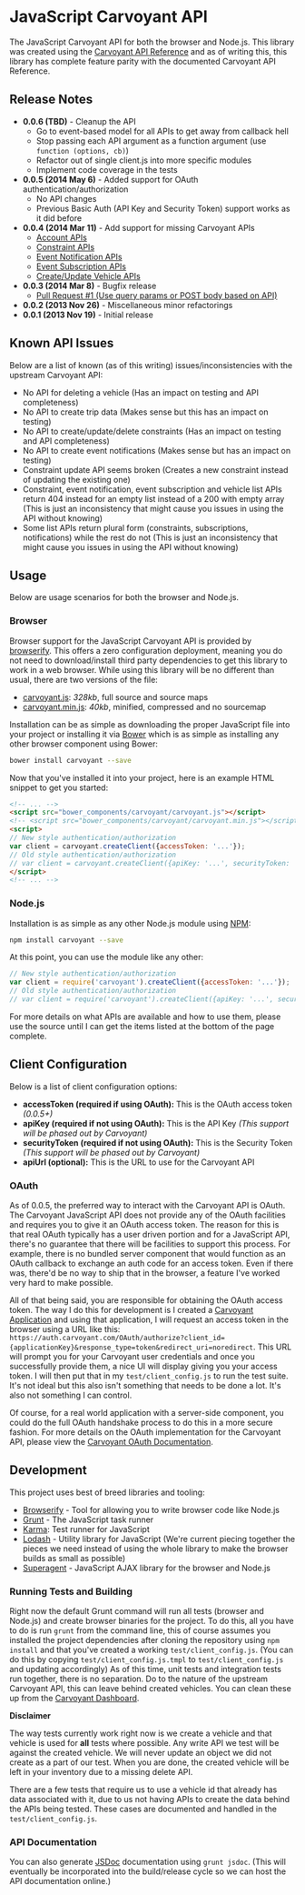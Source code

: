# JavaScript Carvoyant API

The JavaScript Carvoyant API for both the browser and Node.js.  This library was created using the
[Carvoyant API Reference](http://confluence.carvoyant.com/display/PUBDEV/Carvoyant+API) and as of writing this,
this library has complete feature parity with the documented Carvoyant API Reference.

## Release Notes

* **0.0.6 (TBD)** - Cleanup the API
    * Go to event-based model for all APIs to get away from callback hell
    * Stop passing each API argument as a function argument (use `function (options, cb)`)
    * Refactor out of single client.js into more specific modules
    * Implement code coverage in the tests
* **0.0.5 (2014 May 6)** - Added support for OAuth authentication/authorization
    * No API changes
    * Previous Basic Auth (API Key and Security Token) support works as it did before
* **0.0.4 (2014 Mar 11)** - Add support for missing Carvoyant APIs
    * [Account APIs][carvoyant-account-apis]
    * [Constraint APIs][carvoyant-constraint-apis]
    * [Event Notification APIs][carvoyant-event-notification-apis]
    * [Event Subscription APIs][carvoyant-event-subscription-apis]
    * [Create/Update Vehicle APIs][carvoyant-vehicle-apis]
* **0.0.3 (2014 Mar 8)** - Bugfix release
    * [Pull Request #1 (Use query params or POST body based on API)][pr1]
* **0.0.2 (2013 Nov 26)** - Miscellaneous minor refactorings
* **0.0.1 (2013 Nov 19)** - Initial release

## Known API Issues

Below are a list of known (as of this writing) issues/inconsistencies with the upstream Carvoyant API:

* No API for deleting a vehicle (Has an impact on testing and API completeness)
* No API to create trip data (Makes sense but this has an impact on testing)
* No API to create/update/delete constraints (Has an impact on testing and API completeness)
* No API to create event notifications (Makes sense but has an impact on testing)
* Constraint update API seems broken (Creates a new constraint instead of updating the existing one)
* Constraint, event notification, event subscription and vehicle list APIs return 404 instead for an empty list instead
of a 200 with empty array (This is just an inconsistency that might cause you issues in using the API without knowing)
* Some list APIs return plural form (constraints, subscriptions, notifications) while the rest do not (This is just an
inconsistency that might cause you issues in using the API without knowing)

## Usage

Below are usage scenarios for both the browser and Node.js.

### Browser

Browser support for the JavaScript Carvoyant API is provided by [browserify](http://browserify.org/).  This offers
a zero configuration deployment, meaning you do not need to download/install third party dependencies to get this
library to work in a web browser.  While using this library will be no different than usual, there are two versions
of the file:

* [carvoyant.js](https://raw.github.com/whitlockjc/carvoyant/master/carvoyant.js): _328kb_, full source and source maps
* [carvoyant.min.js](https://raw.github.com/whitlockjc/carvoyant/master/carvoyant.min.js): _40kb_, minified, compressed
and no sourcemap

Installation can be as simple as downloading the proper JavaScript file into your project or installing it via
[Bower](http://bower.io/) which is as simple as installing any other browser component using Bower:

```bash
bower install carvoyant --save
```

Now that you've installed it into your project, here is an example HTML snippet to get you started:

```html
<!-- ... -->
<script src="bower_components/carvoyant/carvoyant.js"></script>
<!-- <script src="bower_components/carvoyant/carvoyant.min.js"></script> -->
<script>
// New style authentication/authorization
var client = carvoyant.createClient({accessToken: '...'});
// Old style authentication/authorization
// var client = carvoyant.createClient({apiKey: '...', securityToken: '...'});
</script>
<!-- ... -->
```

### Node.js

Installation is as simple as any other Node.js module using [NPM](https://npmjs.org/):

```bash
npm install carvoyant --save
````

At this point, you can use the module like any other:

```javascript
// New style authentication/authorization
var client = require('carvoyant').createClient({accessToken: '...'});
// Old style authentication/authorization
// var client = require('carvoyant').createClient({apiKey: '...', securityToken: '...'});
````

For more details on what APIs are available and how to use them, please use the source until I can get the
items listed at the bottom of the page complete.

## Client Configuration

Below is a list of client configuration options:

* **accessToken (required if using OAuth):** This is the OAuth access token *(0.0.5+)*
* **apiKey (required if not using OAuth):** This is the API Key *(This support will be phased out by Carvoyant)*
* **securityToken (required if not using OAuth):** This is the Security Token *(This support will be phased out by
Carvoyant)*
* **apiUrl (optional):** This is the URL to use for the Carvoyant API

### OAuth

As of 0.0.5, the preferred way to interact with the Carvoyant API is OAuth.  The Carvoyant JavaScript API does not
provide any of the OAuth facilities and requires you to give it an OAuth access token.  The reason for this is that
real OAuth typically has a user driven portion and for a JavaScript API, there's no guarantee that there will be
facilities to support this process.  For example, there is no bundled server component that would function as an
OAuth callback to exchange an auth code for an access token.  Even if there was, there'd be no way to ship that in
the browser, a feature I've worked very hard to make possible.

All of that being said, you are responsible for obtaining the OAuth access token.  The way I do this for development
is I created a [Carvoyant Application][carvoyant-application] and using that application, I will request an access
token in the browser using a URL like this:
`https://auth.carvoyant.com/OAuth/authorize?client_id={applicationKey}&response_type=token&redirect_uri=noredirect`.
This URL will prompt you for your Carvoyant user credentials and once you successfully provide them, a nice UI will
display giving you your access token.  I will then put that in my `test/client_config.js` to run the test suite.
It's not ideal but this also isn't something that needs to be done a lot.  It's also not something I can control.

Of course, for a real world application with a server-side component, you could do the full OAuth handshake process
to do this in a more secure fashion.  For more details on the OAuth implementation for the Carvoyant API, please view
the [Carvoyant OAuth Documentation][carvoyant-oauth].

## Development

This project uses best of breed libraries and tooling:

* [Browserify](http://browserify.org/) - Tool for allowing you to write browser code like Node.js
* [Grunt](http://gruntjs.com/) - The JavaScript task runner
* [Karma](http://karma-runner.github.io/): Test runner for JavaScript
* [Lodash](http://lodash.com/) - Utility library for JavaScript (We're current piecing together the pieces we need
instead of using the whole library to make the browser builds as small as possible)
* [Superagent](http://visionmedia.github.io/superagent/) - JavaScript AJAX library for the browser and Node.js

### Running Tests and Building

Right now the default Grunt command will run all tests (browser and Node.js) and create browser binaries for the
project.  To do this, all you have to do is run `grunt` from the command line, this of course assumes you installed
the project dependencies after cloning the repository using `npm install` and that you've created a working
`test/client_config.js`.  (You can do this by copying `test/client_config.js.tmpl` to `test/client_config.js` and
updating accordingly)  As of this time, unit tests and integration tests run together, there is no separation.  Do
to the nature of the upstream Carvoyant API, this can leave behind created vehicles.  You can clean these up from
the [Carvoyant Dashboard][carvoyant-dashboard].

**Disclaimer**

The way tests currently work right now is we create a vehicle and that vehicle is used for **all** tests where
possible.  Any write API we test will be against the created vehicle.  We will never update an object we did not
create as a part of our test.  When you are done, the created vehicle will be left in your inventory due to a missing
delete API.

There are a few tests that require us to use a vehicle id that already has data associated with it, due to us not
having APIs to create the data behind the APIs being tested.  These cases are documented and handled in the
`test/client_config.js`.

### API Documentation

You can also generate [JSDoc](http://usejsdoc.org/) documentation using `grunt jsdoc`.  (This will eventually be
incorporated into the build/release cycle so we can host the API documentation online.)

[carvoyant-account-apis]: http://confluence.carvoyant.com/display/PUBDEV/Account
[carvoyant-application]: https://developer.carvoyant.com/
[carvoyant-constraint-apis]: http://confluence.carvoyant.com/display/PUBDEV/Constraint
[carvoyant-dashboard]: https://dash.carvoyant.com/
[carvoyant-event-notification-apis]: http://confluence.carvoyant.com/display/PUBDEV/EventNotification
[carvoyant-event-subscription-apis]: http://confluence.carvoyant.com/display/PUBDEV/EventSubscription
[carvoyant-oauth]: http://confluence.carvoyant.com/pages/viewpage.action?pageId=3343280
[carvoyant-vehicle-apis]: http://confluence.carvoyant.com/display/PUBDEV/Vehicle
[pr1]: https://github.com/whitlockjc/carvoyant/pull/1
